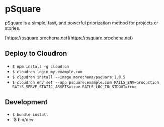 # pSquare

pSquare is a simple, fast, and powerful priorization method for projects or stories.

[https://psquare.orochena.net](https://psquare.orochena.net)

## Deploy to Cloudron

- `$ npm install -g cloudron`
- `$ cloudron login my.example.com`
- `$ cloudron install --image morochena/psquare:1.0.5`
- `$ cloudron env set --app psquare.example.com RAILS_ENV=production RAIlS_SERVE_STATIC_ASSETS=true RAILS_LOG_TO_STDOUT=true`

## Development

- `$ bundle install`
- `$ bin/dev
